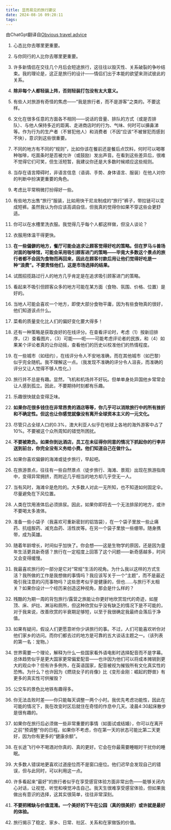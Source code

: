 ```yaml
---
title: 显而易见的旅行建议
date: 2024-08-16 09:28:11
tags:
---
```


由ChatGpt翻译自[Obvious travel advice](https://dynomight.net/travel/)

1. 心态比你去哪里更重要。

2. 与你同行的人比你去哪里更重要。

3. 许多新情侣在交往几个月后会短途旅行，这往往以毁灭性、关系破裂的争吵结束。我的理论是，这正是旅行的设计——情侣们出于本能的欲望来测试彼此的关系。

4. **除非每个人都轻装上阵，否则轻装打包没有太大意义。**

5. 有些人对旅游有奇怪的焦虑——“我是旅行者，而不是游客”之类的。不要这样。

6. 文化在很多任意的方面各不相同——说话的音量、排队的方式（或是否排队）、与他人保持多近的距离、走进商店时的行为、气味、何时可以擤鼻涕等。作为行为的生产者（不冒犯他人）和消费者（不因“应该”不被冒犯而感到不快），意识到这些很重要。

7. 不同的地方有不同的“规则”，比如你该在餐前还是餐后点饮料，何时可以喝哪种咖啡，吃面条时是否被允许（或鼓励）发出声音。在看到这些差异后，很难不觉得它们可笑，但生活短暂，我建议你还是大多数时候顺应这些规则。

8. 当存在语言障碍时，非语言信息（语调、手势、身体语言、服装）在他人对你的判断中扮演更重要的角色。

9. 考虑比平常稍微打扮得好一些。

10. 有些地方出售“旅行”服装，比如用快干尼龙制成的“旅行”裤子，带拉链可以变成短裤。虽然我认为你应该高调自信，但我真的觉得你如果不穿这些会更舒适。

11. 你可以在水槽里洗衣服。我觉得几乎每个人都这样做，但没人谈论？

12. 衣服用体温干得更快。

13. **在一些偏僻的地方，餐厅可能会追求让顾客觉得好吃的策略。但在罗马斗兽场对面的咖啡馆，可能会采用吸引顾客进门的策略——毕竟大多数这个景点的旅行者都不会因为食物而再回来，因此在顾客付款后用让他们觉得好吃是一种“浪费”。不要责怪他们，这是市场选择的结果。**

14. 试图招揽路过行人的地方几乎肯定是在追求吸引顾客进门的策略。

15. 看起来不吸引但顾客众多的地方可能在某方面（食物、氛围、价格、位置）是好的。

16. 当地人可能会喜欢一个地方，即使大部分食物平庸，因为有些食物真的很好，他们知道该点什么。

17. 菜肴的质量变化比人们的偏好变化要大得多！

18. 还有一种策略是获取良好的在线评分。在查看评论时，考虑（1）按新旧排序，（2）查看图片，（3）可能——呃——可能考虑评论者的民族，和（4）如果某个评论者真的让你动摇，查看他们的历史以校准他们的热情程度。

19. 在一些城市（如纽约），在线评分令人不安地准确，而在其他城市（如巴黎）似乎完全随机。我不理解这一点。（我发现不准确的评分令人沮丧，而准确的评分又让人觉得不够人性化。）

20. 旅行并不总是有趣。显然，飞机和机场并不好玩。但单单身处异国他乡常常会让人感到孤立。因此，不要期待时刻都有乐趣。

21. 乐趣很快就会变得乏味。

22. **如果你花很多钱住在非常昂贵的酒店等等，你几乎可以消除旅行中的所有挫折和不确定性。但这也让你感觉就像没有离开全球资本主义的一元文化。**

23. 尽管只占全球人口的0.3%，澳大利亚人似乎在地球上各地的海外游客中占了10%。不要被这个众所周知的错觉所困扰。

24. **不要被欺负。如果你到达酒店，员工在未征得你同意的情况下抓起你的行李并送到前台，你完全没有义务给小费。他们知道自己在做什么。**

25. 如果你喜欢偏僻的海滩或徒步旅行，早起吧。

26. 在旅游景点，往往有一些自然景点（徒步旅行、海滩、景观）出现在旅游指南中，变得异常拥挤，而附近几乎相当的地方却几乎空无一人。

27. 当有风时，海滩伞是危险的。大多数人对此一无所知，也不知道如何固定伞。尽量避免在下风位置。

28. 人类在饮用液体后必须排尿。因此，如果你即将去一个无法排尿的地方，或许不要喝太多液体。

29. 准备一些小袋子（我喜欢可重新密封的铝箔袋），在一个袋子里放一些止痛药、抗组胺药、减充血药、活性炭等。在另一个袋子里放一些绷带。随身携带，成为英雄。

30. 随着年龄增长，时间似乎加快了。你会想——这是生物学的原因，还是因为童年生活更具新奇感？旅行在一定程度上回答了这个问题——新奇感越多，时间又会变得缓慢。

31. 我最喜欢旅行的一部分是它对“常规”生活的视角。为什么我以这样的方式生活？我所做的工作是我想做的事情吗？我应该写关于一个“主题”，而不是最近吸引我注意的闪亮事物吗？这些思考似乎是健康的，但也……与旅行不太相关？如果你设计一个经历来创造这种视角，那会是什么样的？

32. 残酷的为期一周的背包旅行/露营之旅能让你更好地欣赏现代的奇迹，如屋顶、床、炉灶、淋浴和厕所，但这种欣赏似乎没有缺乏的情况下是不可能的，对于我来说，改善欣赏的半衰期足够短，以至于我很确定我最终会落后于净值。

33. 如果有疑问，假设人们更愿意听你少讲旅行的事。不过，人们可能喜欢听你对他们家乡的访问。而你们都去过的地方是可靠的五大谈话主题之一。（该列表的第一名：宠物。）

34. 世界需要一个理论，解释为什么一些国家看外语电影时选择配音而不是字幕。总体趋势似乎是更大国家更常偏爱配音——也许因为他们可以将成本摊销到更大的观众中？但有许多例外，在英语国家，配音被视为摧毁所有文化真实性的恐怖。为什么？也许因为《燃烧女子的肖像》比《变形金刚：崛起的野兽》有更多的真实性可供摧毁？

35. 公交车的景色比地铁有趣得多。

36. 你无法击败时差——你只能每天调整一两个小时。我优先考虑功能性，因此在可能的情况下，我在改变时区后就住在奇怪的作息中几天。凌晨4:30起床散步是很有趣的。

37. 如果你在旅行后必须做一些非常重要的事情（如面试或结婚），你可以在离开之前“预调整”你的日程。如果你不考虑，你在第一天的状态可能比第二天更好，因为你有更多的“健康余额”。

38. 在长途飞行中不喝酒对你真的、真的更好。它会在你最需要睡眠时干扰你的睡眠。

39. 大多数人错误地更喜欢过道座位而不是窗口座位。他们迟早会发现自己的错误，但与此同时，可以利用这一点。

40. 许多看起来“最好”的旅行者似乎在享受感官体验方面非常出色——能够关闭内心对话，让视觉、听觉和嗅觉冲击自己。我天生很难享受感官体验，但如果我做出有意识的选择，这其实很简单，往往非常深刻。

41. **不要把稀缺与价值混淆。一个美好的下午在公园（真的很美好）或许就是最好的体验。**

42. 旅行揭示了稳定、家乡、日常、社区、关系和在家做饭的价值。
